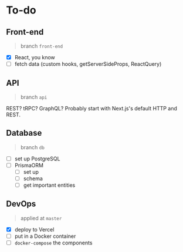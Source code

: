 # To-do

## Front-end

> branch `front-end`

- [x] React, you know
- [ ] fetch data (custom hooks, getServerSideProps, ReactQuery)

## API

> branch `api`

REST? tRPC? GraphQL? Probably start with Next.js's default HTTP and REST.

## Database

> branch `db`

- [ ] set up PostgreSQL
- [ ] PrismaORM
  - [ ] set up
  - [ ] schema
  - [ ] get important entities

## DevOps

> applied at `master`

- [x] deploy to Vercel
- [ ] put in a Docker container
- [ ] `docker-compose` the components